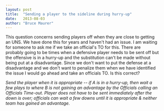 ```yaml
---
layout: post
title:  "Sending a player to the sideline during hurry-up"
date:   2013-08-03
author: "Bruce Maurer"
---
```


This question concerns sending players off when they are close to getting an
UNS. We have done this for years and haven't had an issue. I am waiting for
someone to ask me if we take an official's TO for this. There are probably going
to be times when a defensive player needs to be sent off but the offensive is in
a hurry-up and the substitution can't be made without being put at a
disadvantage. Since we don't want to put the defense at a disadvantage and we
don't want to penalize them when we have identified the issue I would go ahead
and take an officials TO. Is this correct?

*Send the player when it is appropriate -- if A is in a hurry-up, then wait a few
plays to where B is not gaining an advantage by the Officials calling an
Officials Time-out. Player does not have to be sent immediately after the down
is over; officials can wait a few downs until it is appropriate & neither team
has gained an advantage.*
